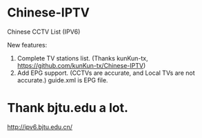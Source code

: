 # Chinese-IPTV

Chinese CCTV List (IPV6)

New features:
1. Complete TV stations list. (Thanks kunKun-tx, https://github.com/kunKun-tx/Chinese-IPTV)
2. Add EPG support. (CCTVs are accurate, and Local TVs are not accurate.)
   guide.xml is EPG file.

# Thank bjtu.edu a lot. 
http://ipv6.bjtu.edu.cn/

